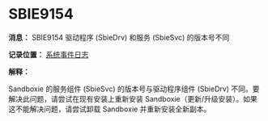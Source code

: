 # SBIE9154

**消息：** SBIE9154 驱动程序 (SbieDrv) 和服务 (SbieSvc) 的版本号不同

**记录位置：** [系统事件日志](SystemEventLog.md)

**解释：**

Sandboxie 的服务组件 (SbieSvc) 的版本号与驱动程序组件 (SbieDrv) 不同。要解决此问题，请尝试在现有安装上重新安装 Sandboxie（更新/升级安装）。如果这不能解决问题，请尝试卸载 Sandboxie 并重新安装全新副本。